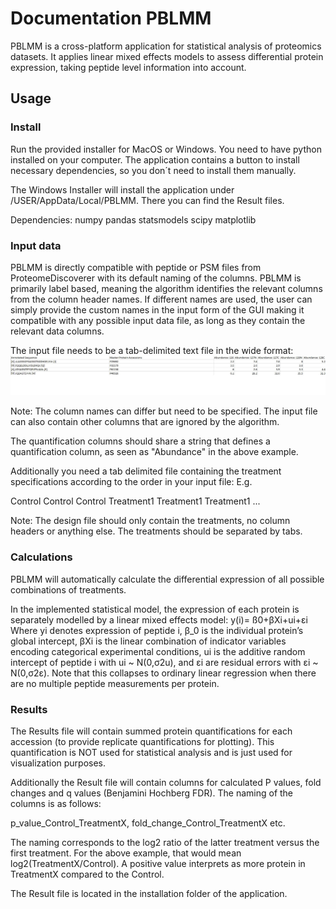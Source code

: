 # Documentation PBLMM

PBLMM is a cross-platform application for statistical analysis of proteomics datasets. It applies linear mixed effects models to assess differential protein expression, taking peptide level information into account.

## Usage

### Install

Run the provided installer for MacOS or Windows. You need to have python installed on your computer. The application contains a button to install necessary dependencies, so you don´t need to install them manually. 

The Windows Installer will install the application under /USER/AppData/Local/PBLMM. There you can find the Result files.

Dependencies:
    numpy
    pandas 
    statsmodels
    scipy
    matplotlib

### Input data

PBLMM is directly compatible with peptide or PSM files from ProteomeDiscoverer with its default naming of the columns. PBLMM is primarily label based, meaning the algorithm identifies the relevant columns from the column header names. If different names are used, the user can simply provide the custom names in the input form of the GUI making it compatible with any possible input data file, as long as they contain the relevant data columns.

The input file needs to be a tab-delimited text file in the wide format:
![Image](Untitled.jpg)

Note: The column names can differ but need to be specified. The input file can also contain other columns that are ignored by the algorithm.

The quantification columns should share a string that defines a quantification column, as seen as "Abundance" in the above example.

Additionally you need a tab delimited file containing the treatment specifications according to the order in your input file: E.g.

Control Control Control Treatment1  Treatment1  Treatment1 ...

Note: The design file should only contain the treatments, no column headers or anything else. The treatments should be separated by tabs.

### Calculations

PBLMM will automatically calculate the differential expression of all possible combinations of treatments.

In the implemented statistical model, the expression of each protein is separately modelled by a linear mixed effects model:
y(i)= ß0+βXi+ui+εi
Where yi denotes expression of peptide i, β_0 is the individual protein’s global intercept, βXi is the linear combination of indicator variables encoding categorical experimental conditions, ui is the additive random intercept of peptide i with ui ~ N(0,σ2u), and εi are residual errors with εi ~ N(0,σ2ε). Note that this collapses to ordinary linear regression when there are no multiple peptide measurements per protein.

### Results

The Results file will contain summed protein quantifications for each accession (to provide replicate quantifications for plotting). This quantification is NOT used for statistical analysis and is just used for visualization purposes. 

Additionally the Result file will contain columns for calculated P values, fold changes and q values (Benjamini Hochberg FDR). The naming of the columns is as follows:

p_value_Control_TreatmentX, fold_change_Control_TreatmentX etc.

The naming corresponds to the log2 ratio of the latter treatment versus the first treatment. For the above example, that would mean log2(TreatmentX/Control). A positive value interprets as more protein in TreatmentX compared to the Control.

The Result file is located in the installation folder of the application.
